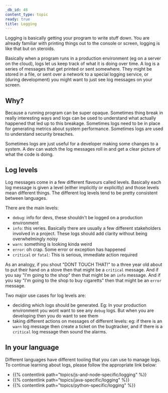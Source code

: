 ```yaml
---
_db_id: 48
content_type: topic
ready: true
title: Logging
---
```


Logging is basically getting your program to write stuff down. You are already familiar with printing things out to the console or screen, logging is like that but on steroids.

Basically when a program runs in a production environment (eg on a server on the cloud), logs let us keep track of what it is doing over time. A log is a series of messages that get printed or sent somewhere. They might be stored in a file, or sent over a network to a special logging service, or (during development) you might want to just see log messages on your screen.

## Why?

Because a running program can be super opaque. Sometimes thing break in really interesting ways and logs can be used to understand what actually happened that led up to this breakage. Sometimes logs need to be in place for generating metrics about system performance. Sometimes logs are used to understand security breaches.

Sometimes logs are just useful for a developer making some changes to a system. A dev can watch the log messages roll in and get a clear picture of what the code is doing.

## Log levels

Log messages come in a few different flavours called levels. Basically each log message is given a level (either implicitly or explicitly) and those levels mean different things. The different log levels tend to be pretty consistent between languages.

There are the main levels:

- `debug`: info for devs, these shouldn't be logged on a production environment
- `info`: this veries. Basically there are usually a few different stakeholders involved in a project. These logs should add clarity without being overwhelmingly noisy
- `warn`: something is looking kinda weird
- `error`: oh crap. Some error or exception has happened
- `critical` or `fatal`: This is serious, immediate action required

As an analogy, if you shout "DONT TOUCH THAT!" to a three year old about to put their hand on a stove then that might be a `critical` message. And if you say "I'm going to the shop" then that might be an `info` message. And if you say "I'm going to the shop to buy cigaretts" then that might be an `error` message.

Two major use cases for log levels are:

- deciding which logs should be generated. Eg: In your production environment you wont want to see any `debug` logs. But when you are developing then you do want to see them
- taking different actions on messages of different levels: eg: if there is an `warn` log message then create a ticket on the bugtracker, and if there is a `critical` log message then sound the alarms.

## In your language

Different languages have different tooling that you can use to manage logs. To continue learning about logs, please follow the appropriate link below:

- {{% contentlink path="topics/js-and-node-specific/logging" %}}
- {{% contentlink path="topics/java-specific/logging" %}}
- {{% contentlink path="topics/python-specific/logging" %}}